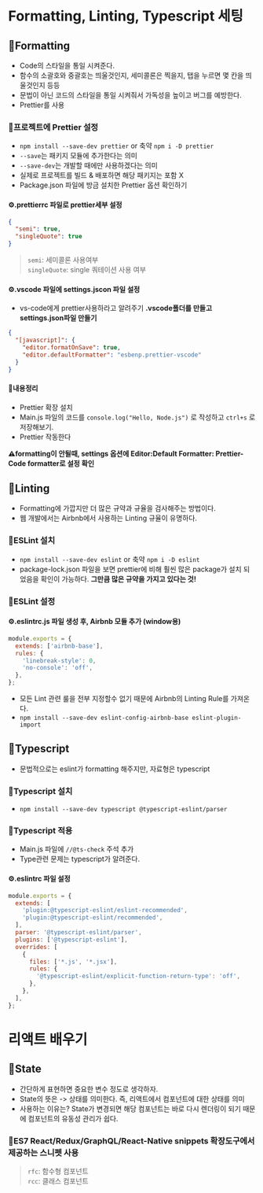 # Formatting, Linting, Typescript 세팅

## 📝Formatting

- Code의 스타일을 통일 시켜준다.
- 함수의 소괄호와 중괄호는 띄울것인지, 세미콜론은 찍을지, 탭을 누르면 몇 칸을 띄울것인지 등등
- 문법이 아닌 코드의 스타일을 통일 시켜줘서 가독성을 높이고 버그를 예방한다.
- Prettier를 사용

### 📕프로젝트에 Prettier 설정

- `npm install --save-dev prettier` or 축약 `npm i -D prettier`
- `--save`는 패키지 모듈에 추가한다는 의미
- `--save-dev`는 개발할 때에만 사용하겠다는 의미
- 실제로 프로젝트를 빌드 & 배포하면 해당 패키지는 포함 X
- Package.json 파일에 방금 설치한 Prettier 옵션 확인하기

#### ⚙.prettierrc 파일로 prettier세부 설정

```json
{
  "semi": true,
  "singleQuote": true
}
```

> `semi`: 세미콜론 사용여부  
> `singleQuote`: single 쿼테이션 사용 여부

#### ⚙.vscode 파일에 settings.jscon 파일 설정

- vs-code에게 prettier사용하라고 알려주기 **.vscode폴더를 만들고 settings.json파일 만들기**

```json
{
  "[javascript]": {
    "editor.formatOnSave": true,
    "editor.defaultFormatter": "esbenp.prettier-vscode"
  }
}
```

#### 🎯내용정리

- Prettier 확장 설치
- Main.js 파일의 코드를 `console.log("Hello, Node.js")` 로 작성하고 `ctrl+s` 로 저장해보기.
- Prettier 작동한다

**⚠formatting이 안될때, settings 옵션에 Editor:Default Formatter: Prettier-Code formatter로 설정 확인**

## 📝Linting

- Formatting에 가깝지만 더 많은 규약과 규율을 검사해주는 방법이다.
- 웹 개발에서는 Airbnb에서 사용하는 Linting 규율이 유명하다.

### 📕ESLint 설치

- `npm install --save-dev eslint` or 축약 `npm i -D eslint`
- package-lock.json 파일을 보면 prettier에 비해 훨씬 많은 package가 설치 되었음을 확인이 가능하다.
  **그만큼 많은 규약을 가지고 있다는 것!**

### 📕ESLint 설정

#### ⚙.eslintrc.js 파일 생성 후, Airbnb 모듈 추가 (window용)

```javascript
module.exports = {
  extends: ['airbnb-base'],
  rules: {
    'linebreak-style': 0,
    'no-console': 'off',
  },
};
```

- 모든 Lint 관련 룰을 전부 지정할수 없기 때문에 Airbnb의 Linting Rule를 가져온다.
- `npm install --save-dev eslint-config-airbnb-base eslint-plugin-import`

## 📝Typescript

- 문법적으로는 eslint가 formatting 해주지만, 자료형은 typescript

### 📕Typescript 설치

- `npm install --save-dev typescript @typescript-eslint/parser`

### 📕Typescript 적용

- Main.js 파일에 `//@ts-check` 주석 추가
- Type관련 문제는 typescript가 알려준다.

#### ⚙.eslintrc 파일 설정

```javascript
module.exports = {
  extends: [
    'plugin:@typescript-eslint/eslint-recommended',
    'plugin:@typescript-eslint/recommended',
  ],
  parser: '@typescript-eslint/parser',
  plugins: ['@typescript-eslint'],
  overrides: [
    {
      files: ['*.js', '*.jsx'],
      rules: {
        '@typescript-eslint/explicit-function-return-type': 'off',
      },
    },
  ],
};
```

# 리액트 배우기

## 📝State

- 간단하게 표현하면 중요한 변수 정도로 생각하자.
- State의 뜻은 -> 상태를 의미한다. 즉, 리액트에서 컴포넌트에 대한 상태를 의미
- 사용하는 이유는? State가 변경되면 해당 컴포넌트는 바로 다시 렌더링이 되기 때문에 컴포넌트의 유동성 관리가 쉽다.

### 📕ES7 React/Redux/GraphQL/React-Native snippets 확장도구에서 제공하는 스니펫 사용

> `rfc`: 함수형 컴포넌트  
> `rcc`: 클래스 컴포넌트
